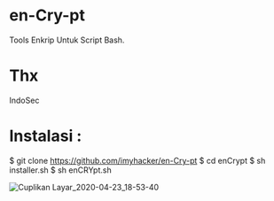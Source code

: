 # en-Cry-pt

Tools Enkrip Untuk Script Bash.

# Thx 

IndoSec <br>

# Instalasi : 

$ git clone https://github.com/imyhacker/en-Cry-pt
$ cd enCrypt
$ sh installer.sh
$ sh enCRYpt.sh

![Cuplikan Layar_2020-04-23_18-53-40](https://user-images.githubusercontent.com/45889833/80096478-d34dcf00-8593-11ea-8436-b7f0db6a5c00.png)
